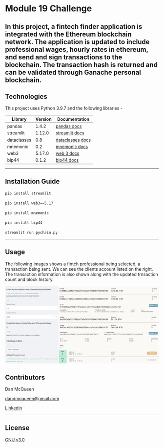 # Module 19 Challenge

In this project, a fintech finder application is integrated with the Ethereum blockchain network. The application is updated to include professional wages, hourly rates in ethereum, and send and sign transactions to the blockchain.  The transaction hash is returned and can be validated through Ganache personal blockchain.
---



## Technologies


This project uses Python 3.9.7 and the following libraries - 


| Library | Version | Documentation
|----|----|---|
| pandas |1.4.2| [pandas docs](https://pandas.pydata.org/docs)
| streamlit |1.12.0| [streamlit docs](https://docs.streamlit.io/)
| dataclasses | 0.8 | [dataclasses docs](https://docs.python.org/3/library/dataclasses.html)
| mnemonic | 0.2 | [mnemonic docs](https://pypi.org/project/mnemonic/)
| web3 | 5.17.0 | [web 3 docs](https://web3py.readthedocs.io/en/stable/)
| bip44 | 0.1.2 | [bip44 docs](https://pypi.org/project/bip44/)


---



## Installation Guide



```
pip install streamlit

pip install web3==5.17

pip install mnemonic

pip install bip44

streamlit run pychain.py
```


---

## Usage

The following images shows a fintch professional being selected, a transaction being sent. We can see the clients account listed on the right.  The transaction information is also shown along with the updated trnsaction count and block history.

<p align="center"><img src="Images/overview.jpg"></p>



## Contributors

Dan McQueen

dandmcqueen@gmail.com

[Linkedin](https://www.linkedin.com/in/dan-mcqueen-4a5980238/)

---



## License

[GNU v3.0](LICENSE)
